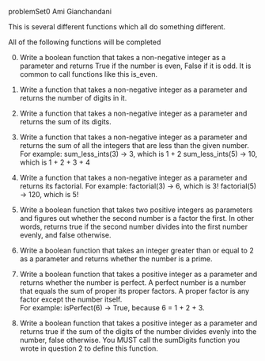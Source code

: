 problemSet0
Ami Gianchandani

This is several different functions which all do something different.

All of the following functions will be completed

0. Write a boolean function that takes a non-negative integer as a parameter and returns True if the number is even, False if it is odd. It is common to call functions like this is_even.

1. Write a function that takes a non-negative integer as a parameter and returns the number of digits in it.
 
2. Write a function that takes a non-negative integer as a parameter and returns the sum of its digits.

3. Write a function that takes a non-negative integer as a parameter and returns the sum of all the integers that are less than the given number.
For example: sum_less_ints(3) → 3, which is 1 + 2
 sum_less_ints(5) → 10, which is 1 + 2 + 3 + 4

 
4. Write a function that takes a non-negative integer as a parameter and returns its factorial.
 For example: factorial(3) → 6, which is 3!
          factorial(5) → 120, which is 5!
 
 
5. Write a boolean function that takes two positive integers as parameters and figures out whether the second number is a factor the first. In other words, returns true if the second number divides into the first number evenly, and false otherwise.
 
6. Write a boolean function that takes an integer greater than or equal to 2 as a parameter and returns whether the number is a prime.
 
7. Write a boolean function that takes a positive integer as a parameter and returns whether the number is perfect. A perfect number is a number that equals the sum of proper its proper factors. A proper factor is any factor except the number itself.  
 For example: isPerfect(6) → True, because 6 = 1 + 2 + 3.
 
8. Write a boolean function that takes a positive integer as a parameter and returns true if the sum of the digits of the number divides evenly into the number, false otherwise. You MUST call the sumDigits function you wrote in question 2 to define this function.
